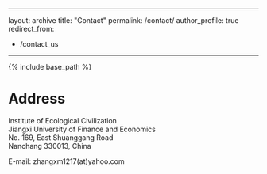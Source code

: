 
---
layout: archive
title: "Contact"
permalink: /contact/
author_profile: true
redirect_from:
  - /contact_us
---

{% include base_path %}


# Address

Institute of Ecological Civilization  
Jiangxi University of Finance and Economics  
No. 169, East Shuanggang Road  
Nanchang 330013, China  
  
E-mail: zhangxm1217(at)yahoo.com

